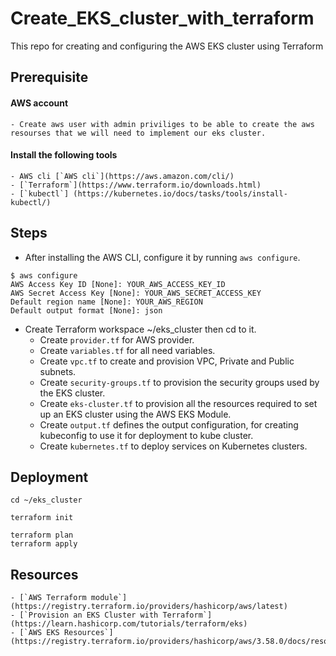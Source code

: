 # Create_EKS_cluster_with_terraform

This repo for creating and configuring the AWS EKS cluster using Terraform
  

## Prerequisite
#### AWS account
	- Create aws user with admin priviliges to be able to create the aws resourses that we will need to implement our eks cluster.

#### Install the following tools
	- AWS cli [`AWS cli`](https://aws.amazon.com/cli/)
	- [`Terraform`](https://www.terraform.io/downloads.html)
	- [`kubectl`] (https://kubernetes.io/docs/tasks/tools/install-kubectl/)
	
	
## Steps

- After installing the AWS CLI, configure it by running `aws configure`.
```
$ aws configure
AWS Access Key ID [None]: YOUR_AWS_ACCESS_KEY_ID
AWS Secret Access Key [None]: YOUR_AWS_SECRET_ACCESS_KEY
Default region name [None]: YOUR_AWS_REGION
Default output format [None]: json
```

- Create Terraform workspace ~/eks_cluster then cd to it.
	- Create `provider.tf` for AWS provider.
	- Create `variables.tf` for all need variables.
	- Create `vpc.tf` to create and provision VPC, Private and Public subnets.
	- Create `security-groups.tf` to provision the security groups used by the EKS cluster.
	- Create `eks-cluster.tf` to provision all the resources required to set up an EKS cluster using the AWS EKS Module.
	- Create `output.tf` defines the output configuration, for creating kubeconfig to use it for deployment to kube cluster.
	- Create `kubernetes.tf` to deploy services on Kubernetes clusters.


	
## Deployment


```
cd ~/eks_cluster

terraform init

terraform plan
terraform apply

```	


## Resources
	- [`AWS Terraform module`](https://registry.terraform.io/providers/hashicorp/aws/latest)
	- [`Provision an EKS Cluster with Terraform`](https://learn.hashicorp.com/tutorials/terraform/eks)
	- [`AWS EKS Resources`](https://registry.terraform.io/providers/hashicorp/aws/3.58.0/docs/resources/eks_cluster)
